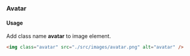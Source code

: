 ### Avatar

#### Usage

Add class name **avatar** to image element.

```html
<img class="avatar" src="./src/images/avatar.png" alt="avatar" />
```
